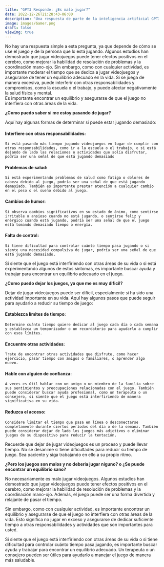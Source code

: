 ```yaml
---
title: "GPT3 Responde: ¿Es malo jugar?"
date: 2022-12-26T21:28:43-06:00
description: 'Una respuesta de parte de la inteligencia artificial GPT3,Una herramienta muy conocida por su gran potencial, con una gran capasidad de responder preguntas'
image: images/Gamer.png
draft: false
viewimg: true
---
```


No hay una respuesta simple a esta pregunta, ya que depende de cómo se use el juego y de la persona que lo está jugando. Algunos estudios han demostrado que jugar videojuegos puede tener efectos positivos en el cerebro, como mejorar la habilidad de resolución de problemas y la coordinación mano-ojo. Sin embargo, como con cualquier actividad, es importante moderar el tiempo que se dedica a jugar videojuegos y asegurarse de tener un equilibrio adecuado en la vida. Si se juega de manera excesiva, puede interferir con otras responsabilidades y compromisos, como la escuela o el trabajo, y puede afectar negativamente la salud física y mental.  
Es importante encontrar un equilibrio y asegurarse de que el juego no interfiera con otras áreas de la vida.


**¿Como puedo saber si me estoy pasando de jugar?**

Aquí hay algunas formas de determinar si puede estar jugando demasiado:

#### Interfiere con otras responsabilidades:  

    Si está pasando más tiempo jugando videojuegos en lugar de cumplir con otras responsabilidades, como ir a la escuela o el trabajo, o si está dejando de lado las relaciones o actividades que solía disfrutar, podría ser una señal de que está jugando demasiado  

#### Problemas de salud:  

    Si está experimentando problemas de salud como fatiga o dolores de cabeza debido al juego, podría ser una señal de que está jugando demasiado. También es importante prestar atención a cualquier cambio en el peso o el sueño debido al juego.

#### Cambios de humor: 
    
    Si observa cambios significativos en su estado de ánimo, como sentirse irritable o ansioso cuando no está jugando, o sentirse feliz y enérgico cuando está jugando, podría ser una señal de que el juego está tomando demasiado tiempo o energía.

#### Falta de control: 
    
    Si tiene dificultad para controlar cuánto tiempo pasa jugando o si siente una necesidad compulsiva de jugar, podría ser una señal de que está jugando demasiado.

Si siente que el juego está interfiriendo con otras áreas de su vida o si está experimentando algunos de estos síntomas, es importante buscar ayuda y trabajar para encontrar un equilibrio adecuado en el juego.

**¿Como puedo dejar los juegos, ya que me es muy dificil?**

Dejar de jugar videojuegos puede ser difícil, especialmente si ha sido una actividad importante en su vida. Aquí hay algunos pasos que puede seguir para ayudarlo a reducir su tiempo de juego:

#### Establezca límites de tiempo: 
    
    Determine cuánto tiempo quiere dedicar al juego cada día o cada semana y establezca un temporizador o un recordatorio para ayudarlo a cumplir con esos límites.

#### Encuentre otras actividades: 
    
    Trate de encontrar otras actividades que disfrute, como hacer ejercicio, pasar tiempo con amigos o familiares, o aprender algo nuevo.

#### Hable con alguien de confianza: 
    
    A veces es útil hablar con un amigo o un miembro de la familia sobre sus sentimientos y preocupaciones relacionadas con el juego. También puede considerar buscar ayuda profesional, como un terapeuta o un consejero, si siente que el juego está interfiriendo de manera significativa en su vida.

#### Reduzca el acceso: 
    
    Considere limitar el tiempo que pasa en línea o desconectarse completamente durante ciertos períodos del día o de la semana. También puede considerar dejar de lado los juegos más adictivos o eliminar juegos de su dispositivo para reducir la tentación.

Recuerde que dejar de jugar videojuegos es un proceso y puede llevar tiempo. No se desanime si tiene dificultades para reducir su tiempo de juego. Sea paciente y siga trabajando en ello a su propio ritmo.

**¿Pero los juegos son malos y no deberia jugar niguno? o ¿Se puede encontrar un equilibrio sano?**

No necesariamente es malo jugar videojuegos. Algunos estudios han demostrado que jugar videojuegos puede tener efectos positivos en el cerebro, como mejorar la habilidad de resolución de problemas y la coordinación mano-ojo. Además, el juego puede ser una forma divertida y relajante de pasar el tiempo.

Sin embargo, como con cualquier actividad, es importante encontrar un equilibrio y asegurarse de que el juego no interfiera con otras áreas de la vida. Esto significa no jugar en exceso y asegurarse de dedicar suficiente tiempo a otras responsabilidades y actividades que son importantes para usted.

Si siente que el juego está interfiriendo con otras áreas de su vida o si tiene dificultad para controlar cuánto tiempo pasa jugando, es importante buscar ayuda y trabajar para encontrar un equilibrio adecuado. Un terapeuta o un consejero pueden ser útiles para ayudarlo a manejar el juego de manera más saludable.